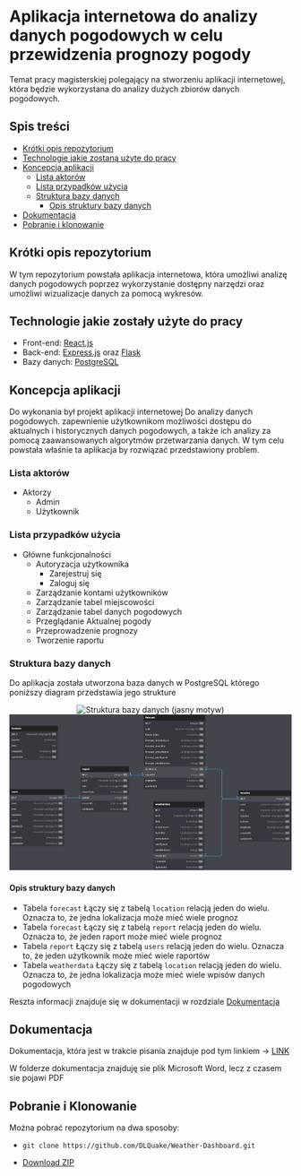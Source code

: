 # Aplikacja internetowa do analizy danych pogodowych w celu przewidzenia prognozy pogody

Temat pracy magisterskiej polegający na stworzeniu aplikacji internetowej, która będzie wykorzystana do analizy dużych zbiorów danych pogodowych.

## Spis treści
* [Krótki opis repozytorium](#krótki-opis-repozytorium)
* [Technologie jakie zostaną użyte do pracy](#technologie-jakie-zostaną-użyte-do-pracy)
* [Koncepcja aplikacji](#koncepcja-aplikacji)
  * [Lista aktorów](#lista-aktorów)
  * [Lista przypadków użycia](#lista-przypadków-użycia)
  * [Struktura bazy danych](#struktura-bazy-danych)
    * [Opis struktury bazy danych](#opis-struktury-bazy-danych)
* [Dokumentacja](#dokumentacja)
* [Pobranie i klonowanie](#pobranie-i-klonowanie)

## Krótki opis repozytorium

W tym repozytorium powstała aplikacja internetowa, która umożliwi analizę danych pogodowych poprzez wykorzystanie dostępny narzędzi oraz umożliwi wizualizacje danych za pomocą wykresów.

## Technologie jakie zostały użyte do pracy

- Front-end: [React.js](https://react.dev/)
- Back-end: [Express.js](https://expressjs.com/) oraz [Flask](https://flask.palletsprojects.com/en/3.0.x/)
- Bazy danych: [PostgreSQL](https://www.postgresql.org/)

## Koncepcja aplikacji
Do wykonania był projekt aplikacji internetowej Do analizy danych pogodowych. zapewnienie użytkownikom możliwości dostępu do aktualnych i historycznych danych pogodowych, a także ich analizy za pomocą zaawansowanych algorytmów przetwarzania danych. W tym celu powstała właśnie ta aplikacja by rozwiązać przedstawiony problem.

### Lista aktorów

* Aktorzy
    * Admin
    * Użytkownik

### Lista przypadków użycia

* Główne funkcjonalności
    * Autoryzacja użytkownika
        * Zarejestruj się
        * Zaloguj się
    * Zarządzanie kontami użytkowników
    * Zarządzanie tabel miejscowości
    * Zarządzanie tabel danych pogodowych
    * Przeglądanie Aktualnej pogody
    * Przeprowadzenie prognozy
    * Tworzenie raportu


### Struktura bazy danych

Do aplikacja została utworzona baza danych w PostgreSQL którego poniższy diagram przedstawia jego strukture

<div align="center">
  <img src="./images/diagramDB_Light.png.png#gh-light-mode-only" alt="Struktura bazy danych (jasny motyw)">
  <img src="./images/diagramDB_Dark.png#gh-dark-mode-only" alt="Struktura bazy danych (jasny motyw)">
</div>

#### Opis struktury bazy danych

* Tabela `forecast` Łączy się z tabelą `location` relacją jeden do wielu. Oznacza to, że jedna lokalizacja może mieć wiele prognoz
* Tabela `forecast` Łączy się z tabelą `report` relacją jeden do wielu. Oznacza to, że jeden raport może mieć wiele prognoz
* Tabela `report` Łączy się z tabelą `users` relacją jeden do wielu. Oznacza to, że jeden użytkownik może mieć wiele raportów
* Tabela `weatherdata` Łączy się z tabelą `location` relacją jeden do wielu. Oznacza to, że jedna lokalizacja może mieć wiele wpisów danych pogodowych

Reszta informacji znajduje się w dokumentacji w rozdziale [Dokumentacja](#dokumentacja)

## Dokumentacja

Dokumentacja, która jest w trakcie pisania znajduje pod tym linkiem -> [LINK](https://github.com/DLQuake/Weather-Dashboard/tree/main/Dokumentacja)

W folderze dokumentacja znajduję sie plik Microsoft Word, lecz z czasem sie pojawi PDF

## Pobranie i Klonowanie
Można pobrać repozytorium na dwa sposoby:

* ```
  git clone https://github.com/DLQuake/Weather-Dashboard.git
  ```
* [Download ZIP](https://github.com/DLQuake/Weather-Dashboard/archive/refs/heads/main.zip)
